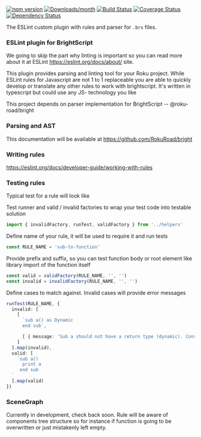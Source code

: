 [![npm version](https://img.shields.io/npm/v/@roku-road/rules.svg)](https://www.npmjs.com/package/@roku-road/rules)
[![Downloads/month](https://img.shields.io/npm/dm/@roku-road/rules.svg)](http://www.npmtrends.com/@roku-road/rules)
[![Build Status](https://travis-ci.com/RokuRoad/rules.svg?branch=master)](https://travis-ci.com/RokuRoad/rules)
[![Coverage Status](https://codecov.io/gh/RokuRoad/rules/branch/master/graph/badge.svg)](https://codecov.io/gh/RokuRoad/rules)
[![Dependency Status](https://david-dm.org/RokuRoad/rules.svg)](https://david-dm.org/RokuRoad/rules)

The ESLint custom plugin with rules and parser for `.brs` files.


### ESLint plugin for BrightScript

We going to skip the part why linting is important so you can read more about it at ESLint https://eslint.org/docs/about/ site.

This plugin provides parsing and linting tool for your Roku project. While ESLint rules for Javascript are not 1 to 1 replaceable you are able to quickly develop or translate any other rules to work with brightscript. It's written in typescript but could use any JS- technology you like


This project depends on parser implementation for BrightScript -- @roku-road/bright


### Parsing and AST

This documentation will be available at https://github.com/RokuRoad/bright


### Writing rules

https://eslint.org/docs/developer-guide/working-with-rules


### Testing rules

Typical test for a rule will look like

Test runner and valid / invalid factories to wrap your test code into testable solution
``` typescript
import { invalidFactory, runTest, validFactory } from '../helpers'
```

Define name of your rule, it will be used to require it and run tests
``` typescript
const RULE_NAME = 'sub-to-function'
```

Provide prefix and suffix, so you can test function body or root element like library import of the function itself
``` typescript
const valid = validFactory(RULE_NAME, '', '')
const invalid = invalidFactory(RULE_NAME, '', '')
```

Define cases to match against. Invalid cases will provide error messages
``` typescript
runTest(RULE_NAME, {
  invalid: [
    [
      `sub a() as Dynamic
      end sub`,

      [ { message: 'Sub a should not have a return type (dynamic). Consider replacing it with Function' } ]
    ]
  ].map(invalid),
  valid: [
    `sub a()
      print a
     end sub
  `
  ].map(valid)
})
```



### SceneGraph
Currently in development, check back soon. Rule will be aware of components tree structure so for instance if function is going to be overwritten or just mistakenly left empty.